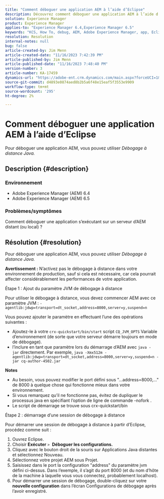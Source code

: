 ```yaml
---
title: "Comment déboguer une application AEM à l’aide d’Eclipse"
description: Découvrez comment déboguer une application AEM à l’aide d’Eclipse.
solution: Experience Manager
product: Experience Manager
applies-to: "Experience Manager 6.4,Experience Manager 6.5"
keywords: "KCS, How To, debug, AEM, Adobe Experience Manager, app, Eclipse, 6.4, 6.5, application"
resolution: Resolution
internal-notes: null
bug: false
article-created-by: Jim Menn
article-created-date: "11/16/2023 7:42:39 PM"
article-published-by: Jim Menn
article-published-date: "11/16/2023 7:48:40 PM"
version-number: 3
article-number: KA-17459
dynamics-url: "https://adobe-ent.crm.dynamics.com/main.aspx?forceUCI=1&pagetype=entityrecord&etn=knowledgearticle&id=016ddc48-b884-ee11-8179-6045bd006268"
source-git-commit: d4893e0874aed8b2b5a6f48e15eaf5f3553e9909
workflow-type: tm+mt
source-wordcount: '295'
ht-degree: 2%

---
```


# Comment déboguer une application AEM à l’aide d’Eclipse


Pour déboguer une application AEM, vous pouvez utiliser *Débogage à distance Java.*

## Description {#description}


### <b>Environnement</b>

- Adobe Experience Manager (AEM) 6.4
- Adobe Experience Manager (AEM) 6.5




### <b>Problèmes/symptômes</b>

Comment déboguer une application s’exécutant sur un serveur d’AEM distant (ou local) ?


## Résolution {#resolution}


Pour déboguer une application AEM, vous pouvez utiliser *Débogage à distance Java.*

<b>Avertissement :</b> N’activez pas le débogage à distance dans votre environnement de production, sauf si cela est nécessaire, car cela pourrait affecter considérablement les performances de votre application.

Étape 1 : Ajout du paramètre JVM de débogage à distance

Pour utiliser le débogage à distance, vous devez commencer AEM avec ce paramètre JVM :
`-agentlib:jdwp=transport=dt_socket,address=8000,server=y,suspend=n`

Vous pouvez ajouter le paramètre en effectuant l’une des opérations suivantes :

- Ajoutez-le à votre `crx-quickstart/bin/start` script `CQ_JVM_OPTS` Variable d’environnement (de sorte que votre serveur démarre toujours en mode de débogage).
- l’inclure en tant que paramètre lors du démarrage d’AEM avec `java -jar` directement. Par exemple, `java -Xmx512m -agentlib:jdwp=transport=dt_socket,address=8000,server=y,suspend=n -jar cq-author-4502.jar`


<b>Notes</b>

- Au besoin, vous pouvez modifier le port défini sous &quot;...address=8000,...&quot; de 8000 à quelque chose qui fonctionne mieux dans votre environnement.
- Si vous remarquez qu’il ne fonctionne pas, évitez de dupliquer le processus java en spécifiant l’option de ligne de commande -nofork .
- Le script de démarrage se trouve sous crx-quickstart/bin


Étape 2 : démarrage d’une session de débogage à distance

Pour démarrer une session de débogage à distance à partir d’Eclipse, procédez comme suit :

1. Ouvrez Eclipse.
2. Choisir <b>Exécuter</b> `>`  <b>Déboguer les configurations.</b>
3. Cliquez avec le bouton droit de la souris sur Applications Java distantes et sélectionnez Nouveau.
4. Sélectionnez votre projet AEM sous Projet.
5. Saisissez dans le port la configuration &quot;address&quot; du paramètre jvm défini ci-dessus. Dans l’exemple, il s’agit du port 8000 (et du nom d’hôte de la machine à laquelle vous vous connectez, probablement localhost).
6. Pour démarrer une session de débogage, double-cliquez sur votre <b>nouvelle configuration</b> dans l’écran Configurations de débogage après l’avoir enregistré.

